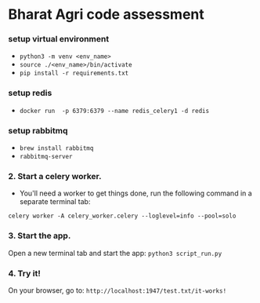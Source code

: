 # Bharat Agri code assessment

### setup virtual environment

-  `python3 -m venv <env_name>`
-  `source ./<env_name>/bin/activate`
-  `pip install -r requirements.txt`

### setup redis
- `docker run  -p 6379:6379 --name redis_celery1 -d redis`

### setup rabbitmq

- `brew install rabbitmq`
-  `rabbitmq-server `

### 2. Start a celery worker.
- You'll need a worker to get things done, run the following command in a separate terminal tab:

`celery worker -A celery_worker.celery --loglevel=info --pool=solo`

### 3. Start the app.

Open a new terminal tab and start the app:
`python3 script_run.py`

### 4. Try it!
On your browser, go to: `http://localhost:1947/test.txt/it-works!`
